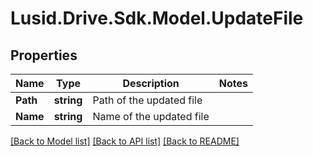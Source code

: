 
# Lusid.Drive.Sdk.Model.UpdateFile

## Properties

Name | Type | Description | Notes
------------ | ------------- | ------------- | -------------
**Path** | **string** | Path of the updated file | 
**Name** | **string** | Name of the updated file | 

[[Back to Model list]](../README.md#documentation-for-models)
[[Back to API list]](../README.md#documentation-for-api-endpoints)
[[Back to README]](../README.md)

